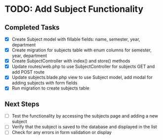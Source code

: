# TODO: Add Subject Functionality

## Completed Tasks
- [x] Create Subject model with fillable fields: name, semester, year, department
- [x] Create migration for subjects table with enum columns for semester, year, department
- [x] Create SubjectController with index() and store() methods
- [x] Update routes/web.php to use SubjectController for subjects GET and add POST route
- [x] Update subjects.blade.php view to use Subject model, add modal for adding subjects with form fields
- [x] Run migration to create subjects table

## Next Steps
- [ ] Test the functionality by accessing the subjects page and adding a new subject
- [ ] Verify that the subject is saved to the database and displayed in the list
- [ ] Check for any errors in form validation or display
